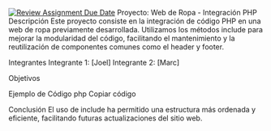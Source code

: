 [![Review Assignment Due Date](https://classroom.github.com/assets/deadline-readme-button-22041afd0340ce965d47ae6ef1cefeee28c7c493a6346c4f15d667ab976d596c.svg)](https://classroom.github.com/a/n8wHfOzJ)
Proyecto: Web de Ropa - Integración PHP
Descripción
Este proyecto consiste en la integración de código PHP en una web de ropa previamente desarrollada. Utilizamos los métodos include para mejorar la modularidad del código, facilitando el mantenimiento y la reutilización de componentes comunes como el header y footer.

Integrantes
Integrante 1: [Joel]
Integrante 2: [Marc]

Objetivos
  

Ejemplo de Código
php
Copiar código
<?php include 'header.php'; ?>
<!-- Contenido de la página -->
<?php include 'footer.php'; ?>
Conclusión
El uso de include ha permitido una estructura más ordenada y eficiente, facilitando futuras actualizaciones del sitio web.
